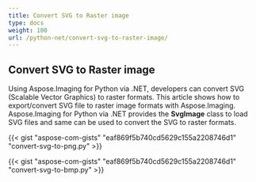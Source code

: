 ```yaml
---
title: Convert SVG to Raster image
type: docs
weight: 100
url: /python-net/convert-svg-to-raster-image/
---
```


## **Convert SVG to Raster image**
Using Aspose.Imaging for Python via .NET, developers can convert SVG (Scalable Vector Graphics) to raster formats. This article shows how to export/convert SVG file to raster image formats with Aspose.Imaging. Aspose.Imaging for Python via .NET provides the **SvgImage** class to load SVG files and same can be used to convert the SVG to raster formats.

{{< gist "aspose-com-gists" "eaf869f5b740cd5629c155a2208746d1" "convert-svg-to-png.py" >}}

{{< gist "aspose-com-gists" "eaf869f5b740cd5629c155a2208746d1" "convert-svg-to-bmp.py" >}}
